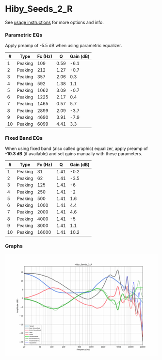 # Hiby_Seeds_2_R
See [usage instructions](https://github.com/jaakkopasanen/AutoEq#usage) for more options and info.

### Parametric EQs
Apply preamp of -5.5 dB when using parametric equalizer.

|   # | Type    |   Fc (Hz) |    Q |   Gain (dB) |
|-----|---------|-----------|------|-------------|
|   1 | Peaking |       109 | 0.59 |        -6.1 |
|   2 | Peaking |       212 | 1.27 |        -0.7 |
|   3 | Peaking |       357 | 2.06 |         0.3 |
|   4 | Peaking |       592 | 1.38 |         1.1 |
|   5 | Peaking |      1062 | 3.09 |        -0.7 |
|   6 | Peaking |      1225 | 2.17 |         0.4 |
|   7 | Peaking |      1465 | 0.57 |         5.7 |
|   8 | Peaking |      2899 | 2.09 |        -3.7 |
|   9 | Peaking |      4690 | 3.91 |        -7.9 |
|  10 | Peaking |      6099 | 4.41 |         3.3 |

### Fixed Band EQs
When using fixed band (also called graphic) equalizer, apply preamp of **-10.3 dB** (if available) and set gains manually with these parameters.

|   # | Type    |   Fc (Hz) |    Q |   Gain (dB) |
|-----|---------|-----------|------|-------------|
|   1 | Peaking |        31 | 1.41 |        -0.2 |
|   2 | Peaking |        62 | 1.41 |        -3.5 |
|   3 | Peaking |       125 | 1.41 |        -6   |
|   4 | Peaking |       250 | 1.41 |        -2   |
|   5 | Peaking |       500 | 1.41 |         1.6 |
|   6 | Peaking |      1000 | 1.41 |         4.4 |
|   7 | Peaking |      2000 | 1.41 |         4.6 |
|   8 | Peaking |      4000 | 1.41 |        -5   |
|   9 | Peaking |      8000 | 1.41 |         1.1 |
|  10 | Peaking |     16000 | 1.41 |        10.2 |

### Graphs
![](./Hiby_Seeds_2_R.png)
